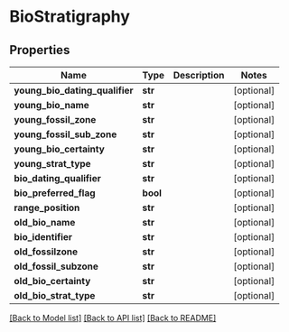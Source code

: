 # BioStratigraphy

## Properties
Name | Type | Description | Notes
------------ | ------------- | ------------- | -------------
**young_bio_dating_qualifier** | **str** |  | [optional] 
**young_bio_name** | **str** |  | [optional] 
**young_fossil_zone** | **str** |  | [optional] 
**young_fossil_sub_zone** | **str** |  | [optional] 
**young_bio_certainty** | **str** |  | [optional] 
**young_strat_type** | **str** |  | [optional] 
**bio_dating_qualifier** | **str** |  | [optional] 
**bio_preferred_flag** | **bool** |  | [optional] 
**range_position** | **str** |  | [optional] 
**old_bio_name** | **str** |  | [optional] 
**bio_identifier** | **str** |  | [optional] 
**old_fossilzone** | **str** |  | [optional] 
**old_fossil_subzone** | **str** |  | [optional] 
**old_bio_certainty** | **str** |  | [optional] 
**old_bio_strat_type** | **str** |  | [optional] 

[[Back to Model list]](../README.md#documentation-for-models) [[Back to API list]](../README.md#documentation-for-api-endpoints) [[Back to README]](../README.md)


